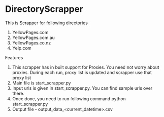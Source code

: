 # DirectoryScrapper

This is Scrapper for following directories
1. YellowPages.com
2. YellowPages.com.au
3. YellowPages.co.nz
4. Yelp.com

Features 
1. This scrapper has in built support for Proxies. You need not worry about proxies. During each run, proxy list is updated and scrapper use that proxy list
2. Main file is start_scrapper.py
3. Input urls is given in start_scrapper.py. You can find sample urls over there.
4. Once done, you need to run following command
  python start_scrapper.py
5. Output file - output_data_<current_datetime>.csv  

